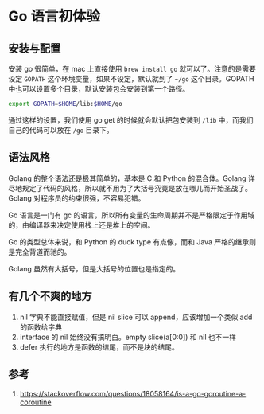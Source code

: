 # Go 语言初体验

## 安装与配置

安装 go 很简单，在 mac 上直接使用 `brew install go` 就可以了。注意的是需要设定 `GOPATH` 这个环境变量，如果不设定，默认就到了 `~/go` 这个目录。GOPATH 中也可以设置多个目录，默认安装包会安装到第一个路径。

```sh
export GOPATH=$HOME/lib:$HOME/go
```

通过这样的设置，我们使用 go get 的时候就会默认把包安装到 `/lib` 中，而我们自己的代码可以放在 `/go` 目录下。

## 语法风格

Golang 的整个语法还是极其简单的，基本是 C 和 Python 的混合体。Golang 详尽地规定了代码的风格，所以就不用为了大括号究竟是放在哪儿而开始圣战了。Golang 对程序员的约束很强，不容易犯错。

Go 语言是一门有 gc 的语言，所以所有变量的生命周期并不是严格限定于作用域的，由编译器来决定使用栈上还是堆上的空间。

Go 的类型总体来说，和 Python 的 duck type 有点像，而和 Java 严格的继承则是完全背道而驰的。

Golang 虽然有大括号，但是大括号的位置也是指定的。

## 有几个不爽的地方

1. nil 字典不能直接赋值，但是 nil slice 可以 append，应该增加一个类似 add 的函数给字典
2. interface 的 nil 始终没有搞明白。empty slice(a[0:0]) 和 nil 也不一样
3. defer 执行的地方是函数的结尾，而不是块的结尾。

## 参考

1. https://stackoverflow.com/questions/18058164/is-a-go-goroutine-a-coroutine
